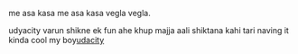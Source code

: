 me asa kasa me asa kasa vegla vegla.

udyacity varun shikne ek fun ahe khup majja aali shiktana kahi tari naving it kinda cool my boy[udacity](http://www.udacity.com)
